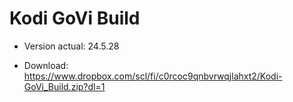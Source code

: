 # Kodi GoVi Build
-  Version actual: 24.5.28

-  Download: https://www.dropbox.com/scl/fi/c0rcoc9qnbvrwqjlahxt2/Kodi-GoVi_Build.zip?dl=1

